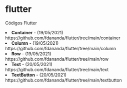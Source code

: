 # flutter

Códigos Flutter
<li><b>Container</b> - (19/05/2021)<br>https://github.com/fdananda/flutter/tree/main/container</li>
<li><b>Column</b> - (19/05/2021)<br>https://github.com/fdananda/flutter/tree/main/column</li>
<li><b>Row</b> - (19/05/2021)<br>https://github.com/fdananda/flutter/tree/main/row</li>
<li><b>Text</b> - (20/05/2021)<br>https://github.com/fdananda/flutter/tree/main/text</li>
<li><b>TextButton</b> - (20/05/2021)<br>https://github.com/fdananda/flutter/tree/main/textbutton</li>
